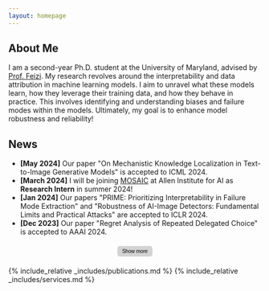 ```yaml
---
layout: homepage
---
```


## About Me

I am a second-year Ph.D. student at the University of Maryland, 
advised by
<a href="https://www.cs.umd.edu/~sfeizi/">Prof. Feizi</a>.
My research revolves around the interpretability and data attribution in machine learning models. I aim to unravel what these models learn, how they leverage their training data, and how they behave in practice. This involves identifying and understanding biases and failure modes within the models. Ultimately, my goal is to enhance model robustness and reliability!

 
 <!-- In addition to my work in Deep Learning Robustness and Interpretability, I work in the area of Mechanism Design where my focus revolves around delegated choice mechanisms, addressing challenges such as information asymmetry and misaligned utility between principal and agents. -->

<!-- ## News
- **[May 2024]** Our paper "On Mechanistic Knowledge Localization in Text-to-Image Generative Models" is accepted to ICML 2024.
- **[March 2024]** I will be joining to <a href="">MOSAIC</a> at Allen Institute for AI as <strong>Research Intern</strong> in summer 2024!
- **[Jan 2024]** Our papers "PRIME: Prioritizing Interpretability in Failure Mode Extraction" and "Robustness of AI-Image Detectors: Fundamental Limits and Practical Attacks" are accepted to ICLR 2024.
- **[Dec 2023]** Our paper "Regret Analysis of Repeated Delegated Choice" is accepted to AAAI 2024.
- **[Nov 2023]** We posted our draft "Online Advertisements with LLMs: Opportunities and Challenges" on arXiv.
- **[Oct. 2023]** Our work "Robustness of AI-Image Detectors: Fundamental Limits and Practical Attacks" was covered by
<a href="https://www.theregister.com/2023/10/02/watermarking_security_checks/">Register</a>, 
<a href="https://www.wired.com/story/artificial-intelligence-watermarking-issues/">Wired</a>, and 
<a href="https://arstechnica.com/ai/2023/10/researchers-show-how-easy-it-is-to-defeat-ai-watermarks/">Arstechnica</a>.

- **[May. 2023]** Our team, UMD RED, ranked 3-rd in ICPC NAC 2023 and proceeded to ICPC World Finals 2023.
- **[May. 2023]** Our paper "Delegating to Multiple Agents" is accepted to EC 2023.
- **[Apr. 2023]** Our paper "Run-off Election: Improved Provable Defense against Data Poisoning Attacks" is accepted to ICML 2023.
- **[Apr. 2023]** Our paper "Text-To-Concept (and Back) via Cross-Model Alignment" is accepted to ICML 2023.
- **[Feb. 2023]** Our team, UMD RED, is qualified to compete in ICPC NAC 2023 at UCF. -->

## News

<div id="news">
  <ul>
    <li><strong>[May 2024]</strong> Our paper "On Mechanistic Knowledge Localization in Text-to-Image Generative Models" is accepted to ICML 2024.</li>
    <li><strong>[March 2024]</strong> I will be joining <a href="">MOSAIC</a> at Allen Institute for AI as <strong>Research Intern</strong> in summer 2024!</li>
    <li><strong>[Jan 2024]</strong> Our papers "PRIME: Prioritizing Interpretability in Failure Mode Extraction" and "Robustness of AI-Image Detectors: Fundamental Limits and Practical Attacks" are accepted to ICLR 2024.</li>
    <li><strong>[Dec 2023]</strong> Our paper "Regret Analysis of Repeated Delegated Choice" is accepted to AAAI 2024.</li>
  </ul>
  <div class="button-container">
    <button id="show-more-button" class="toggle-button" onclick="toggleNews()">Show more</button>
  </div>
</div>

<div id="more-news" style="display: none;">
  <ul>
    <li><strong>[Nov 2023]</strong> We posted our draft "Online Advertisements with LLMs: Opportunities and Challenges" on arXiv.</li>
    <li><strong>[Oct. 2023]</strong> Our work "Robustness of AI-Image Detectors: Fundamental Limits and Practical Attacks" was covered by
      <a href="https://www.theregister.com/2023/10/02/watermarking_security_checks/">Register</a>, 
      <a href="https://www.wired.com/story/artificial-intelligence-watermarking-issues/">Wired</a>, and 
      <a href="https://arstechnica.com/ai/2023/10/researchers-show-how-easy-it-is-to-defeat-ai-watermarks/">Arstechnica</a>.
    </li>
    <li><strong>[May 2023]</strong> Our team, UMD RED, ranked 3-rd in ICPC NAC 2023 and proceeded to ICPC World Finals 2023.</li>
    <li><strong>[May 2023]</strong> Our paper "Delegating to Multiple Agents" is accepted to EC 2023.</li>
    <li><strong>[Apr. 2023]</strong> Our paper "Run-off Election: Improved Provable Defense against Data Poisoning Attacks" is accepted to ICML 2023.</li>
    <li><strong>[Apr. 2023]</strong> Our paper "Text-To-Concept (and Back) via Cross-Model Alignment" is accepted to ICML 2023.</li>
    <li><strong>[Feb. 2023]</strong> Our team, UMD RED, is qualified to compete in ICPC NAC 2023 at UCF.</li>
  </ul>
  <div class="button-container">
    <button class="toggle-button" onclick="toggleNews()">Show less</button>
  </div>
</div>

<style>
  .button-container {
    text-align: center;
    margin: 20px 0;
  }

  .toggle-button {
    background-color: #d3d3d3; /* Brighter gray */
    color: black;
    border: none;
    border-radius: 5px;
    padding: 5px 10px;
    font-size: 10px;
    cursor: pointer;
    transition: background-color 0.3s, transform 0.2s;
  }

  .toggle-button:hover {
    background-color: #c0c0c0; /* Slightly darker gray */
    transform: scale(1.05);
  }

  .toggle-button:active {
    background-color: #a9a9a9; /* Even darker gray */
    transform: scale(1);
  }
</style>

<script>
  function toggleNews() {
    var moreNews = document.getElementById("more-news");
    var newsButton = document.getElementById("show-more-button");
    
    if (moreNews.style.display === "none") {
      moreNews.style.display = "block";
      newsButton.style.display = "none";
    } else {
      moreNews.style.display = "none";
      newsButton.style.display = "inline";
    }
  }
</script>

<!-- {% include_relative _includes/news.md %} -->
{% include_relative _includes/publications.md %}
{% include_relative _includes/services.md %}
